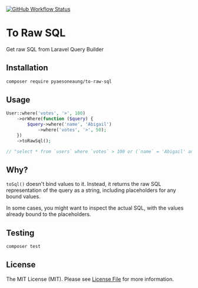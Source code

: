 [![GitHub Workflow Status](https://img.shields.io/github/actions/workflow/status/PyaeSoneAungRgn/to-raw-sql/run-tests.yml?branch=main&label=test)](https://github.com/PyaeSoneAungRgn/to-raw-sql/actions/workflows/run-tests.yml)

# To Raw SQL

Get raw SQL from Laravel Query Builder

## Installation

```bash
composer require pyaesoneaung/to-raw-sql
```

## Usage

```php
User::where('votes', '>', 100)
    ->orWhere(function ($query) {
        $query->where('name', 'Abigail')
            ->where('votes', '>', 50);
    })
    ->toRawSql();

// "select * from `users` where `votes` > 100 or (`name` = 'Abigail' and `votes` > 50)"
```

## Why?
`toSql()` doesn't bind values to it. Instead, it returns the raw SQL representation of the query as a string, including placeholders for any bound values.

In some cases, you might want to inspect the actual SQL, with the values already bound to the placeholders. 

## Testing

```bash
composer test
```

## License

The MIT License (MIT). Please see [License File](LICENSE.md) for more information.
